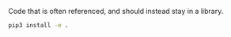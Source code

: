 Code that is often referenced, and should instead stay in a library.

````bash
pip3 install -e .
````
